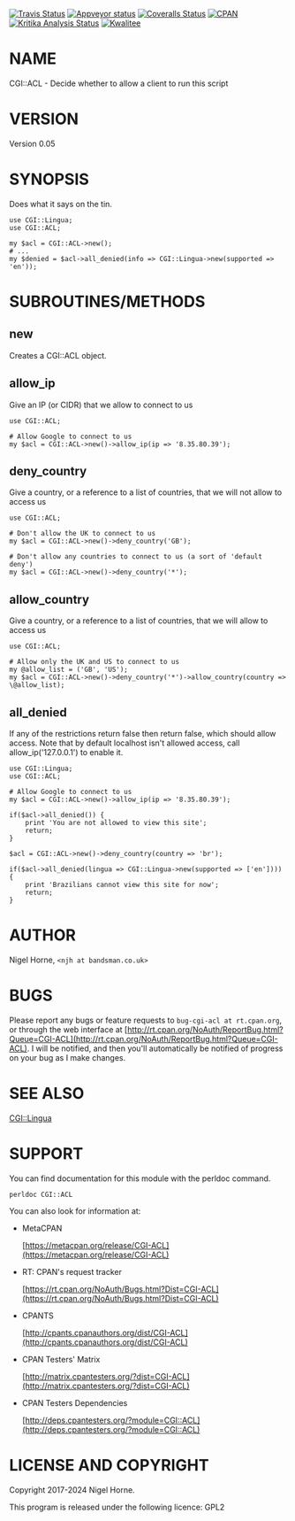 [![Travis Status](https://travis-ci.org/nigelhorne/CGI-ACL.svg?branch=master)](https://travis-ci.org/nigelhorne/CGI-ACL)
[![Appveyor status](https://ci.appveyor.com/api/projects/status/5wa2lsb6c86x9jp0?svg=true)](https://ci.appveyor.com/project/nigelhorne/cgi-acl)
[![Coveralls Status](https://coveralls.io/repos/github/nigelhorne/CGI-ACL/badge.svg?branch=master)](https://coveralls.io/github/nigelhorne/CGI-ACL?branch=master)
[![CPAN](https://img.shields.io/cpan/v/CGI-ACL.svg)](http://search.cpan.org/~nhorne/CGI-ACL/)
[![Kritika Analysis Status](https://kritika.io/users/nigelhorne/repos/5642353356298438/heads/master/status.svg)](https://kritika.io/users/nigelhorne/repos/5642353356298438/heads/master/)
[![Kwalitee](https://cpants.cpanauthors.org/dist/CGI-ACL.png)](http://cpants.cpanauthors.org/dist/CGI-ACL)

# NAME

CGI::ACL - Decide whether to allow a client to run this script

# VERSION

Version 0.05

# SYNOPSIS

Does what it says on the tin.

    use CGI::Lingua;
    use CGI::ACL;

    my $acl = CGI::ACL->new();
    # ...
    my $denied = $acl->all_denied(info => CGI::Lingua->new(supported => 'en'));

# SUBROUTINES/METHODS

## new

Creates a CGI::ACL object.

## allow\_ip

Give an IP (or CIDR) that we allow to connect to us

    use CGI::ACL;

    # Allow Google to connect to us
    my $acl = CGI::ACL->new()->allow_ip(ip => '8.35.80.39');

## deny\_country

Give a country, or a reference to a list of countries, that we will not allow to access us

    use CGI::ACL;

    # Don't allow the UK to connect to us
    my $acl = CGI::ACL->new()->deny_country('GB');

    # Don't allow any countries to connect to us (a sort of 'default deny')
    my $acl = CGI::ACL->new()->deny_country('*');

## allow\_country

Give a country, or a reference to a list of countries, that we will allow to access us

    use CGI::ACL;

    # Allow only the UK and US to connect to us
    my @allow_list = ('GB', 'US');
    my $acl = CGI::ACL->new()->deny_country('*')->allow_country(country => \@allow_list);

## all\_denied

If any of the restrictions return false then return false, which should allow access.
Note that by default localhost isn't allowed access, call allow\_ip('127.0.0.1') to enable it.

    use CGI::Lingua;
    use CGI::ACL;

    # Allow Google to connect to us
    my $acl = CGI::ACL->new()->allow_ip(ip => '8.35.80.39');

    if($acl->all_denied()) {
        print 'You are not allowed to view this site';
        return;
    }

    $acl = CGI::ACL->new()->deny_country(country => 'br');

    if($acl->all_denied(lingua => CGI::Lingua->new(supported => ['en']))) {
        print 'Brazilians cannot view this site for now';
        return;
    }

# AUTHOR

Nigel Horne, `<njh at bandsman.co.uk>`

# BUGS

Please report any bugs or feature requests to `bug-cgi-acl at rt.cpan.org`,
or through the web interface at
[http://rt.cpan.org/NoAuth/ReportBug.html?Queue=CGI-ACL](http://rt.cpan.org/NoAuth/ReportBug.html?Queue=CGI-ACL).
I will be notified, and then you'll
automatically be notified of progress on your bug as I make changes.

# SEE ALSO

[CGI::Lingua](https://metacpan.org/pod/CGI%3A%3ALingua)

# SUPPORT

You can find documentation for this module with the perldoc command.

    perldoc CGI::ACL

You can also look for information at:

- MetaCPAN

    [https://metacpan.org/release/CGI-ACL](https://metacpan.org/release/CGI-ACL)

- RT: CPAN's request tracker

    [https://rt.cpan.org/NoAuth/Bugs.html?Dist=CGI-ACL](https://rt.cpan.org/NoAuth/Bugs.html?Dist=CGI-ACL)

- CPANTS

    [http://cpants.cpanauthors.org/dist/CGI-ACL](http://cpants.cpanauthors.org/dist/CGI-ACL)

- CPAN Testers' Matrix

    [http://matrix.cpantesters.org/?dist=CGI-ACL](http://matrix.cpantesters.org/?dist=CGI-ACL)

- CPAN Testers Dependencies

    [http://deps.cpantesters.org/?module=CGI::ACL](http://deps.cpantesters.org/?module=CGI::ACL)

# LICENSE AND COPYRIGHT

Copyright 2017-2024 Nigel Horne.

This program is released under the following licence: GPL2
